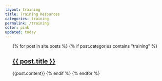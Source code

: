 ```yaml
---
layout: training
title: Training Resources
categories: training
permalink: /training
color: pink
updated: today
---
```


<ul>
{% for post in site.posts %}
    {% if post.categories contains "training" %}
        <h2><a href="{{ post.url }}">{{ post.title }}</a></h2>
        {{post.content}}
    {% endif %}
{% endfor %}
</ul>
